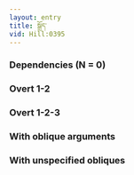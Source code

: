 ```yaml
---
layout: entry
title: སྒྲོད་
vid: Hill:0395
---
```

### Dependencies (N = 0)


### Overt 1-2


### Overt 1-2-3


### With oblique arguments


### With unspecified obliques
